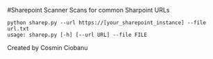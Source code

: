 #Sharepoint Scanner
Scans for common Sharpoint URLs
```
python sharep.py --url https://[your_sharepoint_instance] --file url.txt
usage: sharep.py [-h] [--url URL] --file FILE
```

Created by Cosmin Ciobanu
